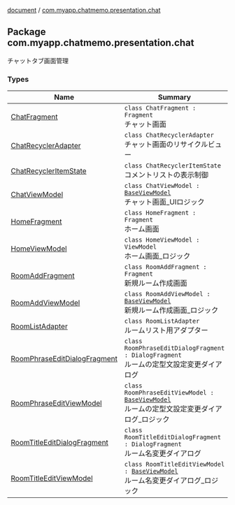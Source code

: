 [document](../index.md) / [com.myapp.chatmemo.presentation.chat](./index.md)

## Package com.myapp.chatmemo.presentation.chat

チャットタブ画面管理

### Types

| Name | Summary |
|---|---|
| [ChatFragment](-chat-fragment/index.md) | `class ChatFragment : Fragment`<br>チャット画面 |
| [ChatRecyclerAdapter](-chat-recycler-adapter/index.md) | `class ChatRecyclerAdapter`<br>チャット画面のリサイクルビュー |
| [ChatRecyclerItemState](-chat-recycler-item-state/index.md) | `class ChatRecyclerItemState`<br>コメントリストの表示制御 |
| [ChatViewModel](-chat-view-model/index.md) | `class ChatViewModel : `[`BaseViewModel`](../com.myapp.chatmemo.presentation.utils.expansion/-base-view-model/index.md)<br>チャット画面_UIロジック |
| [HomeFragment](-home-fragment/index.md) | `class HomeFragment : Fragment`<br>ホーム画面 |
| [HomeViewModel](-home-view-model/index.md) | `class HomeViewModel : ViewModel`<br>ホーム画面_ロジック |
| [RoomAddFragment](-room-add-fragment/index.md) | `class RoomAddFragment : Fragment`<br>新規ルーム作成画面 |
| [RoomAddViewModel](-room-add-view-model/index.md) | `class RoomAddViewModel : `[`BaseViewModel`](../com.myapp.chatmemo.presentation.utils.expansion/-base-view-model/index.md)<br>新規ルーム作成画面_ロジック |
| [RoomListAdapter](-room-list-adapter/index.md) | `class RoomListAdapter`<br>ルームリスト用アダプター |
| [RoomPhraseEditDialogFragment](-room-phrase-edit-dialog-fragment/index.md) | `class RoomPhraseEditDialogFragment : DialogFragment`<br>ルームの定型文設定変更ダイアログ |
| [RoomPhraseEditViewModel](-room-phrase-edit-view-model/index.md) | `class RoomPhraseEditViewModel : `[`BaseViewModel`](../com.myapp.chatmemo.presentation.utils.expansion/-base-view-model/index.md)<br>ルームの定型文設定変更ダイアログ_ロジック |
| [RoomTitleEditDialogFragment](-room-title-edit-dialog-fragment/index.md) | `class RoomTitleEditDialogFragment : DialogFragment`<br>ルーム名変更ダイアログ |
| [RoomTitleEditViewModel](-room-title-edit-view-model/index.md) | `class RoomTitleEditViewModel : `[`BaseViewModel`](../com.myapp.chatmemo.presentation.utils.expansion/-base-view-model/index.md)<br>ルーム名変更ダイアログ_ロジック |
